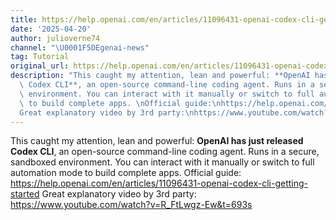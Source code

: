 ```yaml
---
title: https://help.openai.com/en/articles/11096431-openai-codex-cli-getting-started
date: '2025-04-20'
author: julioverne74
channel: "\U0001F5DEgenai-news"
tag: Tutorial
original_url: https://help.openai.com/en/articles/11096431-openai-codex-cli-getting-started
description: "This caught my attention, lean and powerful: **OpenAI has just released\
  \ Codex CLI**, an open-source command-line coding agent. Runs in a secure, sandboxed\
  \ environment. You can interact with it manually or switch to full automation mode\
  \ to build complete apps. \nOfficial guide:\nhttps://help.openai.com/en/articles/11096431-openai-codex-cli-getting-started\n\
  Great explanatory video by 3rd party:\nhttps://www.youtube.com/watch?v=R_FtLwgz-Ew&t=693s"
---
```


This caught my attention, lean and powerful: **OpenAI has just released Codex CLI**, an open-source command-line coding agent. Runs in a secure, sandboxed environment. You can interact with it manually or switch to full automation mode to build complete apps. 
Official guide:
https://help.openai.com/en/articles/11096431-openai-codex-cli-getting-started
Great explanatory video by 3rd party:
https://www.youtube.com/watch?v=R_FtLwgz-Ew&t=693s